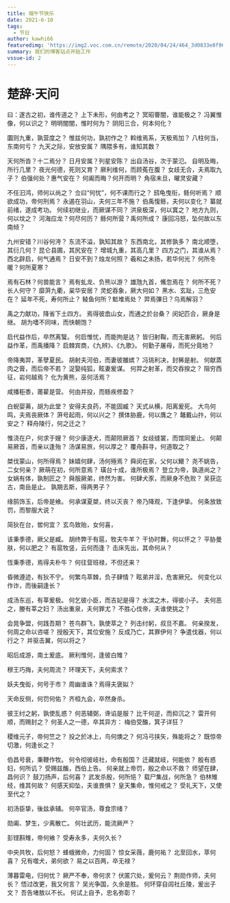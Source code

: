 ```yaml
---
title: 端午节快乐
date: 2021-6-10
tags:
  - 节日
author: kawhi66
featuredimg: 'https://img2.voc.com.cn/remote/2020/04/24/464_3d0833e8f96bde3523b1839280ef9d69eb1e5650.jpg'
summary: 我们的博客站点开始工作
vssue-id: 2
---
```


# 楚辞·天问

曰：遂古之初，谁传道之？
上下未形，何由考之？
冥昭瞢闇，谁能极之？
冯翼惟像，何以识之？
明明闇闇，惟时何为？
阴阳三合，何本何化？

圜则九重，孰营度之？
惟兹何功，孰初作之？
斡维焉系，天极焉加？
八柱何当，东南何亏？
九天之际，安放安属？
隅隈多有，谁知其数？

天何所沓？十二焉分？
日月安属？列星安陈？
出自汤谷，次于蒙氾。
自明及晦，所行几里？
夜光何德，死则又育？
厥利维何，而顾菟在腹？
女歧无合，夫焉取九子？
伯强何处？惠气安在？
何阖而晦？何开而明？
角宿未旦，曜灵安藏？

不任汩鸿，师何以尚之？
佥曰“何忧”，何不课而行之？
鸱龟曳衔，鲧何听焉？
顺欲成功，帝何刑焉？
永遏在羽山，夫何三年不施？
伯禹愎鲧，夫何以变化？
纂就前绪，遂成考功。
何续初继业，而厥谋不同？
洪泉极深，何以窴之？
地方九则，何以坟之？
河海应龙？何尽何历？
鲧何所营？禹何所成？
康回冯怒，坠何故以东南倾？

九州安错？川谷何洿？
东流不溢，孰知其故？
东西南北，其修孰多？
南北顺堕，其衍几何？
昆仑县圃，其尻安在？
增城九重，其高几里？
四方之门，其谁从焉？
西北辟启，何气通焉？
日安不到？烛龙何照？
羲和之未扬，若华何光？
何所冬暖？何所夏寒？

焉有石林？何兽能言？
焉有虬龙、负熊以游？
雄虺九首，鯈忽焉在？
何所不死？长人何守？
靡蓱九衢，枲华安居？
灵蛇吞象，厥大何如？
黑水、玄趾，三危安在？
延年不死，寿何所止？
鲮鱼何所？鬿堆焉处？
羿焉彃日？乌焉解羽？

禹之力献功，降省下土四方。
焉得彼嵞山女，而通之於台桑？
闵妃匹合，厥身是继。
胡为嗜不同味，而快朝饱？

启代益作后，卒然离蠥。
何启惟忧，而能拘是达？
皆归射鞠，而无害厥躬。
何后益作革，而禹播降？
启棘宾商，《九辨》、《九歌》。
何勤子屠母，而死分竟地？

帝降夷羿，革孽夏民。
胡射夫河伯，而妻彼雒嫔？
冯珧利决，封豨是射。
何献蒸肉之膏，而后帝不若？
浞娶纯狐，眩妻爰谋。
何羿之射革，而交吞揆之？
阻穷西征，岩何越焉？
化为黄熊，巫何活焉？

咸播秬黍，莆雚是营。
何由并投，而鲧疾修盈？

白蜺婴茀，胡为此堂？
安得夫良药，不能固臧？
天式从横，阳离爰死。
大鸟何鸣，夫焉丧厥体？
蓱号起雨，何以兴之？
撰体胁鹿，何以膺之？
鼇戴山抃，何以安之？
释舟陵行，何之迁之？

惟浇在户，何求于嫂？
何少康逐犬，而颠陨厥首？
女歧缝裳，而馆同爰止。
何颠易厥首，而亲以逢殆？
汤谋易旅，何以厚之？
覆舟斟寻，何道取之？

桀伐蒙山，何所得焉？
妹嬉何肆，汤何殛焉？
舜闵在家，父何以鱞？
尧不姚告，二女何亲？
厥萌在初，何所意焉？
璜台十成，谁所极焉？
登立为帝，孰道尚之？
女娲有体，孰制匠之？
舜服厥弟，终然为害。
何肆犬豕，而厥身不危败？
吴获迄古，南岳是止。
孰期去斯，得两男子？

缘鹄饰玉，后帝是飨。
何承谋夏桀，终以灭丧？
帝乃降观，下逢伊挚。
何条放致罚，而黎服大说？

简狄在台，喾何宜？
玄鸟致贻，女何喜，

该秉季德，厥父是臧。
胡终弊于有扈，牧夫牛羊？
干协时舞，何以怀之？
平胁曼肤，何以肥之？
有扈牧竖，云何而逢？
击床先出，其命何从？

恆秉季德，焉得夫朴牛？
何往营班禄，不但还来？

昏微遵迹，有狄不宁。
何繁鸟萃棘，负子肆情？
眩弟并淫，危害厥兄。
何变化以作诈，而後嗣逢长？

成汤东巡，有莘爰极。
何乞彼小臣，而吉妃是得？
水滨之木，得彼小子。
夫何恶之，媵有莘之妇？
汤出重泉，夫何罪尤？
不胜心伐帝，夫谁使挑之？

会晁争盟，何践吾期？
苍鸟群飞，孰使萃之？
列击纣躬，叔旦不嘉。
何亲揆发，何周之命以咨嗟？
授殷天下，其位安施？
反成乃亡，其罪伊何？
争遣伐器，何以行之？
并驱击翼，何以将之？

昭后成游，南土爰底。
厥利惟何，逢彼白雉？

穆王巧挴，夫何周流？
环理天下，夫何索求？

妖夫曳衒，何号于市？
周幽谁诛？焉得夫褒姒？

天命反侧，何罚何佑？
齐桓九会，卒然身杀。

彼王纣之躬，孰使乱惑？
何恶辅弼，谗谄是服？
比干何逆，而抑沉之？
雷开何顺，而赐封之？
何圣人之一德，卒其异方：
梅伯受醢，箕子详狂？

稷维元子，帝何竺之？
投之於冰上，鸟何燠之？
何冯弓挟矢，殊能将之？
既惊帝切激，何逢长之？

伯昌号衰，秉鞭作牧。
何令彻彼岐社，命有殷国？
迁藏就岐，何能依？
殷有惑妇，何所讥？
受赐兹醢，西伯上告。
何亲就上帝罚，殷之命以不救？
师望在肆，昌何识？
鼓刀扬声，后何喜？
武发杀殷，何所悒？
载尸集战，何所急？
伯林雉经，维其何故？
何感天抑坠，夫谁畏惧？
皇天集命，惟何戒之？
受礼天下，又使至代之？

初汤臣挚，後兹承辅。
何卒官汤，尊食宗绪？

勋阖、梦生，少离散亡。
何壮武历，能流厥严？

彭铿斟雉，帝何飨？
受寿永多，夫何久长？

中央共牧，后何怒？
蜂蛾微命，力何固？
惊女采薇，鹿何祐？
北至回水，萃何喜？
兄有噬犬，弟何欲？
易之以百两，卒无禄？

薄暮雷电，归何忧？
厥严不奉，帝何求？
伏匿穴处，爰何云？
荆勋作师，夫何长？
悟过改更，我又何言？
吴光争国，久余是胜。
何环穿自闾社丘陵，爰出子文？
吾告堵敖以不长。
何试上自予，忠名弥彰？
